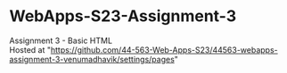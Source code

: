 # WebApps-S23-Assignment-3
Assignment 3 - Basic HTML
 <br>
Hosted at "https://github.com/44-563-Web-Apps-S23/44563-webapps-assignment-3-venumadhavik/settings/pages"
</br>